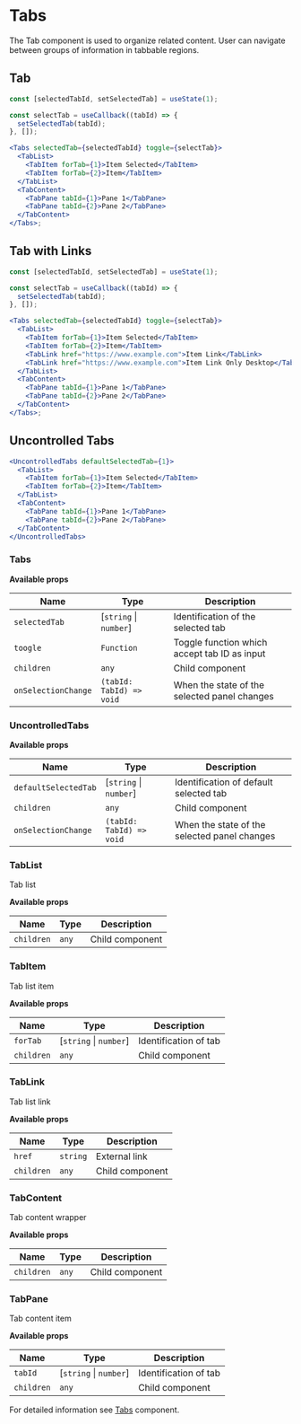 # Tabs

The Tab component is used to organize related content. User can navigate between
groups of information in tabbable regions.

## Tab

```jsx
const [selectedTabId, setSelectedTab] = useState(1);

const selectTab = useCallback((tabId) => {
  setSelectedTab(tabId);
}, []);

<Tabs selectedTab={selectedTabId} toggle={selectTab}>
  <TabList>
    <TabItem forTab={1}>Item Selected</TabItem>
    <TabItem forTab={2}>Item</TabItem>
  </TabList>
  <TabContent>
    <TabPane tabId={1}>Pane 1</TabPane>
    <TabPane tabId={2}>Pane 2</TabPane>
  </TabContent>
</Tabs>;
```

## Tab with Links

```jsx
const [selectedTabId, setSelectedTab] = useState(1);

const selectTab = useCallback((tabId) => {
  setSelectedTab(tabId);
}, []);

<Tabs selectedTab={selectedTabId} toggle={selectTab}>
  <TabList>
    <TabItem forTab={1}>Item Selected</TabItem>
    <TabItem forTab={2}>Item</TabItem>
    <TabLink href="https://www.example.com">Item Link</TabLink>
    <TabLink href="https://www.example.com">Item Link Only Desktop</TabLink>
  </TabList>
  <TabContent>
    <TabPane tabId={1}>Pane 1</TabPane>
    <TabPane tabId={2}>Pane 2</TabPane>
  </TabContent>
</Tabs>;
```

## Uncontrolled Tabs

```jsx
<UncontrolledTabs defaultSelectedTab={1}>
  <TabList>
    <TabItem forTab={1}>Item Selected</TabItem>
    <TabItem forTab={2}>Item</TabItem>
  </TabList>
  <TabContent>
    <TabPane tabId={1}>Pane 1</TabPane>
    <TabPane tabId={2}>Pane 2</TabPane>
  </TabContent>
</UncontrolledTabs>
```

### Tabs

**Available props**

| Name                | Type                     | Description                                  |
| ------------------- | ------------------------ | -------------------------------------------- |
| `selectedTab`       | [`string` \| `number`]   | Identification of the selected tab           |
| `toogle`            | `Function`               | Toggle function which accept tab ID as input |
| `children`          | `any`                    | Child component                              |
| `onSelectionChange` | `(tabId: TabId) => void` | When the state of the selected panel changes |

### UncontrolledTabs

**Available props**

| Name                 | Type                     | Description                                  |
| -------------------- | ------------------------ | -------------------------------------------- |
| `defaultSelectedTab` | [`string` \| `number`]   | Identification of default selected tab       |
| `children`           | `any`                    | Child component                              |
| `onSelectionChange`  | `(tabId: TabId) => void` | When the state of the selected panel changes |

### TabList

Tab list

**Available props**

| Name       | Type  | Description     |
| ---------- | ----- | --------------- |
| `children` | `any` | Child component |

### TabItem

Tab list item

**Available props**

| Name       | Type                   | Description           |
| ---------- | ---------------------- | --------------------- |
| `forTab`   | [`string` \| `number`] | Identification of tab |
| `children` | `any`                  | Child component       |

### TabLink

Tab list link

**Available props**

| Name       | Type     | Description     |
| ---------- | -------- | --------------- |
| `href`     | `string` | External link   |
| `children` | `any`    | Child component |

### TabContent

Tab content wrapper

**Available props**

| Name       | Type  | Description     |
| ---------- | ----- | --------------- |
| `children` | `any` | Child component |

### TabPane

Tab content item

**Available props**

| Name       | Type                   | Description           |
| ---------- | ---------------------- | --------------------- |
| `tabId`    | [`string` \| `number`] | Identification of tab |
| `children` | `any`                  | Child component       |

For detailed information see [Tabs](https://github.com/lmc-eu/spirit-design-system/blob/main/packages/web/src/scss/components/Tabs/README.md) component.
